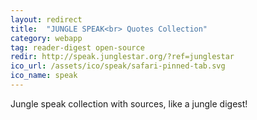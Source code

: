 ```yaml
---
layout: redirect
title:  "JUNGLE SPEAK<br> Quotes Collection"
category: webapp
tag: reader-digest open-source
redir: http://speak.junglestar.org/?ref=junglestar
ico_url: /assets/ico/speak/safari-pinned-tab.svg
ico_name: speak
---
```


Jungle speak collection with sources, like a jungle digest!

